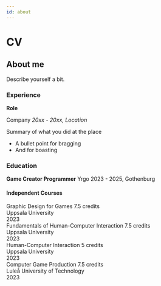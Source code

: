```yaml
---
id: about
---
```


# CV

## About me

Describe yourself a bit. 

### Experience
**Role** 

Company
_20xx - 20xx, Location_

Summary of what you did at the place

- A bullet point for bragging
- And for boasting


### Education

**Game Creator Programmer** 
Yrgo
2023 - 2025, Gothenburg

#### Independent Courses
Graphic Design for Games 7.5 credits  
Uppsala University  
2023  
Fundamentals of Human-Computer Interaction 7.5 credits  
Uppsala University  
2023  
Human-Computer Interaction 5 credits  
Uppsala University  
2023  
Computer Game Production 7.5 credits  
Luleå University of Technology  
2023  

